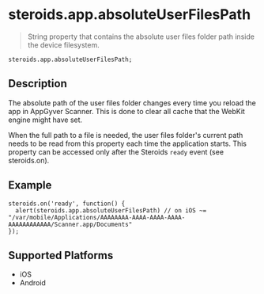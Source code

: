 steroids.app.absoluteUserFilesPath
=========================

  > String property that contains the absolute user files folder path inside the device filesystem.

    steroids.app.absoluteUserFilesPath;

Description
-----------

The absolute path of the user files folder changes every time you reload the app in AppGyver Scanner. This is done to clear all cache that the WebKit engine might have set.

When the full path to a file is needed, the user files folder's current path needs to be read from this property each time the application starts. This property can be accessed only after the Steroids `ready` event (see steroids.on).

Example
-------

    steroids.on('ready', function() {
      alert(steroids.app.absoluteUserFilesPath) // on iOS ~= "/var/mobile/Applications/AAAAAAAA-AAAA-AAAA-AAAA-AAAAAAAAAAAA/Scanner.app/Documents"
    });


Supported Platforms
-------------------

- iOS
- Android
